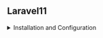 ## Laravel11

<details>
<summary> Installation and Configuration </summary>
# Installation
  
</details>
